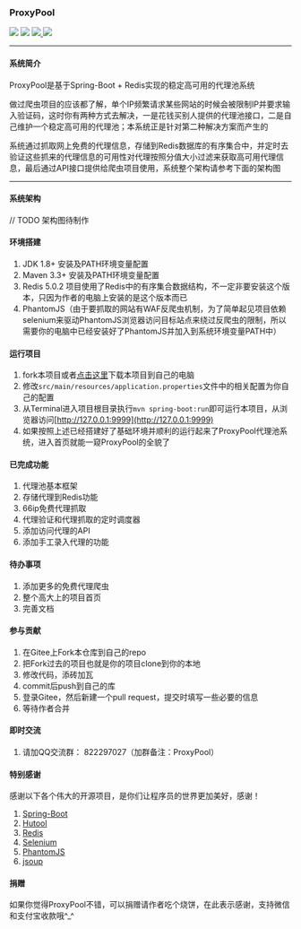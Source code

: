 ### ProxyPool

<p align="left">
    <a>
    	<img src="https://img.shields.io/badge/JDK-1.8+-brightgreen.svg" >
    	<img src="https://img.shields.io/badge/SpringBoot-2.x-green.svg" >
    </a>
	<a href="https://gitee.com/jsbd/ProxyPool/repository/archive/master.zip">
		<img src="https://img.shields.io/badge/version-1.0.0-green.svg" >
	</a>
	<a href="https://gitee.com/jsbd/ProxyPool/tree/master/LICENSE">
		<img src="http://img.shields.io/:license-MIT-blue.svg" >
	</a>
</p>


-------------------------------------------------------------------------------

#### 系统简介

ProxyPool是基于Spring-Boot + Redis实现的稳定高可用的代理池系统

做过爬虫项目的应该都了解，单个IP频繁请求某些网站的时候会被限制IP并要求输入验证码，这时你有两种方式去解决，一是花钱买别人提供的代理池接口，二是自己维护一个稳定高可用的代理池；本系统正是针对第二种解决方案而产生的

系统通过抓取网上免费的代理信息，存储到Redis数据库的有序集合中，并定时去验证这些抓来的代理信息的可用性对代理按照分值大小过滤来获取高可用代理信息，最后通过API接口提供给爬虫项目使用，系统整个架构请参考下面的架构图



-------------------------------------------------------------------------------

#### 系统架构

// TODO 架构图待制作



#### 环境搭建

1. JDK 1.8+ 安装及PATH环境变量配置
2. Maven 3.3+ 安装及PATH环境变量配置
3. Redis 5.0.2 项目使用了Redis中的有序集合数据结构，不一定非要安装这个版本，只因为作者的电脑上安装的是这个版本而已
4. PhantomJS（由于要抓取的网站有WAF反爬虫机制，为了简单起见项目依赖selenium来驱动PhantomJS浏览器访问目标站点来绕过反爬虫的限制，所以需要你的电脑中已经安装好了PhantomJS并加入到系统环境变量PATH中）



#### 运行项目

1. fork本项目或者[点击这里](https://gitee.com/jsbd/ProxyPool/repository/archive/master.zip)下载本项目到自己的电脑 
2. 修改`src/main/resources/application.properties`文件中的相关配置为你自己的配置
3. 从Terminal进入项目根目录执行`mvn spring-boot:run`即可运行本项目，从浏览器访问[http://127.0.0.1:9999](http://127.0.0.1:9999)
4. 如果按照上述已经搭建好了基础环境并顺利的运行起来了ProxyPool代理池系统，进入首页就能一窥ProxyPool的全貌了



#### 已完成功能

1. 代理池基本框架
2. 存储代理到Redis功能
3. 66ip免费代理抓取
4. 代理验证和代理抓取的定时调度器
5. 添加访问代理的API
6. 添加手工录入代理的功能


#### 待办事项

1. 添加更多的免费代理爬虫
2. 整个高大上的项目首页
3. 完善文档



#### 参与贡献

1. 在Gitee上Fork本仓库到自己的repo
2. 把Fork过去的项目也就是你的项目clone到你的本地
3. 修改代码，添砖加瓦
4. commit后push到自己的库
5. 登录Gitee，然后新建一个pull request，提交时填写一些必要的信息
6. 等待作者合并
 


#### 即时交流

1. 请加QQ交流群： 822297027（加群备注：ProxyPool）




#### 特别感谢

感谢以下各个伟大的开源项目，是你们让程序员的世界更加美好，感谢！

1. [Spring-Boot](https://spring.io/projects/spring-boot)
2. [Hutool](https://gitee.com/loolly/hutool)
3. [Redis](https://redis.io/)
4. [Selenium](https://github.com/SeleniumHQ/selenium)
5. [PhantomJS](http://phantomjs.org/api/)
6. [jsoup](https://jsoup.org/)



#### 捐赠

如果你觉得ProxyPool不错，可以捐赠请作者吃个烧饼，在此表示感谢，支持微信和支付宝收款哦^_^
